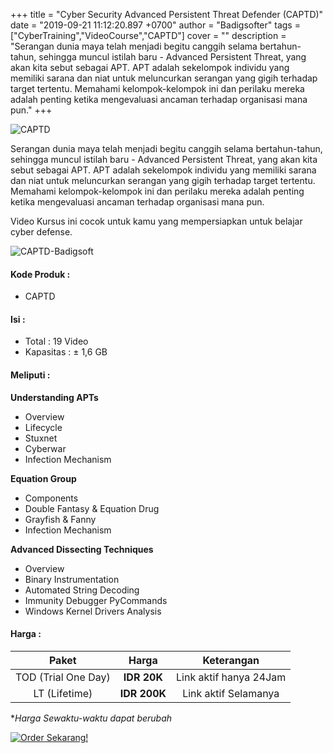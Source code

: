 +++
title = "Cyber Security Advanced Persistent Threat Defender (CAPTD)"
date = "2019-09-21 11:12:20.897 +0700"
author = "Badigsofter"
tags = ["CyberTraining","VideoCourse","CAPTD"]
cover = ""
description = "Serangan dunia maya telah menjadi begitu canggih selama bertahun-tahun, sehingga muncul istilah baru - Advanced Persistent Threat, yang akan kita sebut sebagai APT. APT adalah sekelompok individu yang memiliki sarana dan niat untuk meluncurkan serangan yang gigih terhadap target tertentu. Memahami kelompok-kelompok ini dan perilaku mereka adalah penting ketika mengevaluasi ancaman terhadap organisasi mana pun."
+++

![CAPTD](https://lh3.googleusercontent.com/ijpuxNn95tCQkYi03U8MXtmcWOqS3v_Gx-WV36ihQl-9yH84fjGoheHCoytCl5HguKOD-adLk7Zzi2eCMbBWe_zfIIS9VoWIH8bcLSdPIVDrpaqG7973PgZXvKQDvCxgicL0rUuW2KWR808HaaCnecQ6DenFjueXHsAJSYsE6K1c_qwjOR5kgP4C6pB6lUsD5zciegGKz_FAjc0_dB7NIN20M_tH48aOBK2OdRUlvjXhr9RBQplZbIuuicNyMqX5EU89qrJfY6X1y2sHaox6y6dUoD8BaYm68eHQizBuIWUDMJHrtKEUhD3pV9Yi0eLxYtfPaNANEX1o_PcP-6d55JYFtmMpyNUUEslCupn6NPzQWCH1sSxcNXlR3h-0IivfBnPqu85sN5fmeVKdca50JGB_vm24ITgeKTjn2vDEY2RWAg1mbvhD37GpthwhLDyEWjEr-Y1LR5pvfAAQX17bvbXm53SXE113vUQBKIZbge95zwAeMpnAepQRjBT4vsqQVIao-1IcUt6aTzdX2lKsh_Cbdnh35cMB2c0Fz9B89KmW7Pcv38AXJ6d6ZG_p02O_gB0HnLTePllL3zIRabZM7NCPEQNcJRP6iOMGpp_OfwNrJavsGZkNCjq_niT1y6SM9niPvJcTNzee6TjzvnKVKUR97J6VusyKieJumfTbNIS627UwxeeFxw=w1024-h668-no)

Serangan dunia maya telah menjadi begitu canggih selama bertahun-tahun, sehingga muncul istilah baru - Advanced Persistent Threat, yang akan kita sebut sebagai APT. APT adalah sekelompok individu yang memiliki sarana dan niat untuk meluncurkan serangan yang gigih terhadap target tertentu. Memahami kelompok-kelompok ini dan perilaku mereka adalah penting ketika mengevaluasi ancaman terhadap organisasi mana pun.

Video Kursus ini cocok untuk kamu yang mempersiapkan untuk belajar cyber defense.

![CAPTD-Badigsoft](https://lh3.googleusercontent.com/ZFTyiCS77PKx1INsHhUZGqd8reNIn16uOH2JEXeA452rvZ_UQ3TV6MKvPEufE68YvHi0KJRwAjW9gRJ948K0gKTPO3zPQ1tLNHSOJsTIFqvaxrQiMcQcUuF9k-zkfxF8zQt_D3uiIE8DoDwAlx0eAE_1X--BHSLb-tcnRdKFRFTldbPqUsCPVgrA_uXC9CRQl4BW3pixKTx7tLA3koTQTDCLDbSquetgTGtdw44x8K7G6W7Yyuab535PoN23iQhSgGdaLBZjikJKBjtx9c2To3BSw7_5cjSKtbpxWanWfxyXRqVExAMBogPs0lgJmGIDfnPDorQJ9bg-ba_EJcKkoNynnXDEDeJL0YL-8vaQF0jJSGy-hPbyhLm6azxpVg2OQaoVNqLcVFivrQnqnQe-RaT5Dd2YtUEcQrDhrPSiIbzNW38_dc6ZDQLwkDoP5nW_GqGwdvExPKcUzaiKJP2Vb5ZrayCz6ImC9CAS0vfT-FRa_1Rf-GdRvOSuTKkBfnwcLLRwO03BVEz-Vg1jbtnUmmhJH6Fbe1VQEzZ3HoZuMHZmPeTJPSaqxaoDfu_uXTWtZ5Sj0TeRRuA1p2sYQpcu2BZpV8Yu6S1AOrUqkz8raocdZg5lZmtVOGgASn0mvpNxBi7OqX60sLKlufcKZwhjVoHEi9eQn7p7kW8uVEStUz7SCbiMjh-qGg=w1324-h540-no)

#### Kode Produk :
- CAPTD

#### Isi :
- Total : 19 Video
- Kapasitas : ± 1,6 GB

#### Meliputi :
**Understanding APTs**

- Overview
- Lifecycle
- Stuxnet
- Cyberwar
- Infection Mechanism

**Equation Group**

- Components
- Double Fantasy & Equation Drug
- Grayfish & Fanny
- Infection Mechanism

**Advanced Dissecting Techniques**

- Overview
- Binary Instrumentation
- Automated String Decoding
- Immunity Debugger PyCommands
- Windows Kernel Drivers Analysis

#### Harga :
|        Paket        |   Harga  |       Keterangan       |
|:-------------------:|:--------:|:----------------------:|
| TOD (Trial One Day) | **IDR 20K**  | Link aktif hanya 24Jam |
| LT (Lifetime)       | **IDR 200K** | Link aktif Selamanya   |

**Harga Sewaktu-waktu dapat berubah*

[![Order Sekarang!](../../static/img/order.png)](../../order/)

